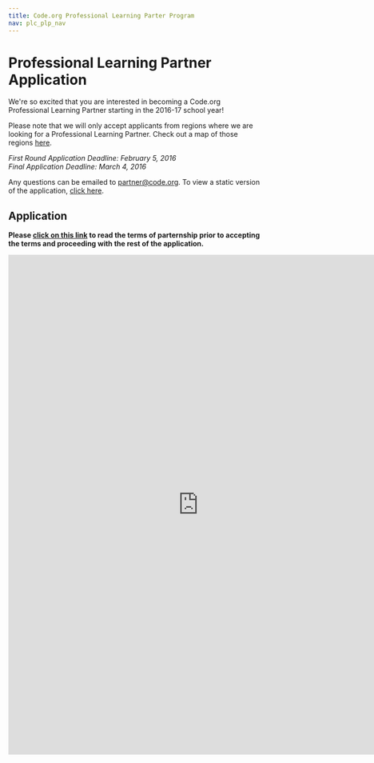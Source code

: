 ```yaml
---
title: Code.org Professional Learning Parter Program
nav: plc_plp_nav
---
```


# Professional Learning Partner Application #

We're so excited that you are interested in becoming a Code.org Professional Learning Partner starting in the 2016-17 school year! 

Please note that we will only accept applicants from regions where we are looking for a Professional Learning Partner. Check out a map of those regions <a href="/educate/plc/plp#partners" target=_blank>here</a>. 

*First Round Application Deadline: February 5, 2016*
<br>*Final Application Deadline: March 4, 2016*</br>

Any questions can be emailed to partner@code.org. To view a static version of the application, <a href="https://docs.google.com/document/d/1f4Dzf7Aq7UGk_OkbH_CsGmcZkDlGVNgtW9hHcunfWd8/edit?usp=sharing" target=_blank>click here</a>.

## Application ##

**Please <a href="/educate/plc/plp-terms" target=_blank>click on this link</a> to read the terms of parternship prior to accepting the terms and proceeding with the rest of the application.** 

<iframe src="https://docs.google.com/forms/d/1gI1xMPpZ4rtYAPURI68o3a_qQVtynFnwF-yB9ZPXwuY/viewform?embedded=true" width="760" height="1000" frameborder="0" marginheight="0" marginwidth="0">Loading...</iframe>
